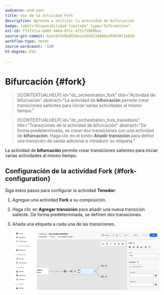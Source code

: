 ```yaml
---
audience: end-user
title: Uso de la actividad Fork
description: Aprenda a utilizar la actividad de bifurcación
badge: label="Disponibilidad limitada" type="Informative"
exl-id: f73f27ca-e00d-446d-8f1c-a751f1809bac
source-git-commit: 6aec8f5d9e8550ece2b50234d86ed59938f1b028
workflow-type: tm+mt
source-wordcount: '120'
ht-degree: 81%

---
```


# Bifurcación {#fork}

>[!CONTEXTUALHELP]
>id="dc_orchestration_fork"
>title="Actividad de bifurcación"
>abstract="La actividad de **bifurcación** permite crear transiciones salientes para iniciar varias actividades al mismo tiempo."

>[!CONTEXTUALHELP]
>id="dc_orchestration_fork_transitions"
>title="Transiciones de la actividad de bifurcación"
>abstract="De forma predeterminada, se crean dos transiciones con una actividad de **bifurcación**. Haga clic en el botón **Añadir transición** para definir una transición de salida adicional e introducir su etiqueta."

La actividad de **bifurcación** permite crear transiciones salientes para iniciar varias actividades al mismo tiempo.

## Configuración de la actividad Fork {#fork-configuration}

Siga estos pasos para configurar la actividad **Tenedor**:

1. Agregue una actividad **Fork** a su composición.
1. Haga clic en **Agregar transición** para añadir una nueva transición saliente. De forma predeterminada, se definen dos transiciones.
1. Añada una etiqueta a cada una de las transiciones.

   ![](../assets/fork.png)
